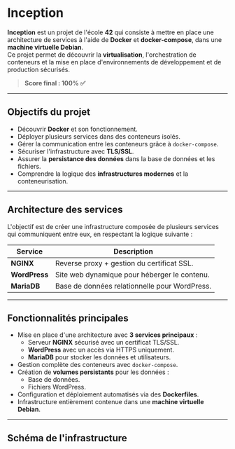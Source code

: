 # Inception

**Inception** est un projet de l'école **42** qui consiste à mettre en place une architecture de services à l'aide de **Docker** et **docker-compose**, dans une **machine virtuelle Debian**.  
Ce projet permet de découvrir la **virtualisation**, l'orchestration de conteneurs et la mise en place d'environnements de développement et de production sécurisés.

> **Score final : 100% ✅**

---

## Objectifs du projet

- Découvrir **Docker** et son fonctionnement.
- Déployer plusieurs services dans des conteneurs isolés.
- Gérer la communication entre les conteneurs grâce à `docker-compose`.
- Sécuriser l'infrastructure avec **TLS/SSL**.
- Assurer la **persistance des données** dans la base de données et les fichiers.
- Comprendre la logique des **infrastructures modernes** et la conteneurisation.

---

## Architecture des services

L'objectif est de créer une infrastructure composée de plusieurs services qui communiquent entre eux, en respectant la logique suivante :

| Service         | Description |
|-----------------|-------------|
| **NGINX**       | Reverse proxy + gestion du certificat SSL. |
| **WordPress**   | Site web dynamique pour héberger le contenu. |
| **MariaDB**     | Base de données relationnelle pour WordPress. |

---

## Fonctionnalités principales

- Mise en place d'une architecture avec **3 services principaux** :
  - Serveur **NGINX** sécurisé avec un certificat TLS/SSL.
  - **WordPress** avec un accès via HTTPS uniquement.
  - **MariaDB** pour stocker les données et utilisateurs.
- Gestion complète des conteneurs avec `docker-compose`.
- Création de **volumes persistants** pour les données :
  - Base de données.
  - Fichiers WordPress.
- Configuration et déploiement automatisés via des **Dockerfiles**.
- Infrastructure entièrement contenue dans une **machine virtuelle Debian**.

---

## Schéma de l'infrastructure

